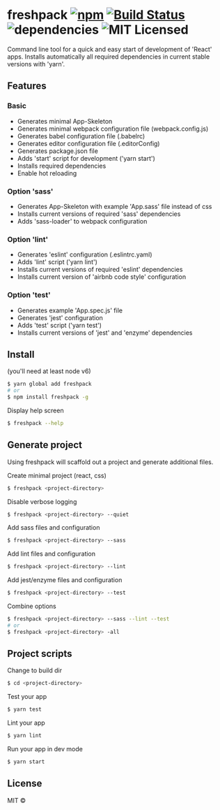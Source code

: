 # freshpack [![npm](https://img.shields.io/npm/v/freshpack.svg)](https://www.npmjs.com/package/freshpack) [![Build Status](https://travis-ci.org/freshpack/freshpack.svg?branch=master)](https://travis-ci.org/freshpack/freshpack) ![dependencies](https://img.shields.io/david/freshpack/freshpack.svg) ![MIT Licensed](https://img.shields.io/npm/l/freshpack.svg)

Command line tool for a quick and easy start of development of 'React' apps.
Installs automatically all required dependencies in current stable versions with 'yarn'.

## Features

### Basic
* Generates minimal App-Skeleton
* Generates minimal webpack configuration file (webpack.config.js)
* Generates babel configuration file (.babelrc)
* Generates editor configuration file (.editorConfig)
* Generates package.json file
* Adds 'start' script for development ('yarn start')
* Installs required dependencies
* Enable hot reloading

### Option 'sass'
* Generates App-Skeleton with example 'App.sass' file instead of css
* Installs current versions of required 'sass' dependencies
* Adds 'sass-loader' to webpack configuration

### Option 'lint'
* Generates 'eslint' configuration (.eslintrc.yaml)
* Adds 'lint' script ('yarn lint')
* Installs current versions of required 'eslint' dependencies
* Installs current version of 'airbnb code style' configuration

### Option 'test'
* Generates example 'App.spec.js' file
* Generates 'jest' configuration
* Adds 'test' script ('yarn test')
* Installs current versions of 'jest' and 'enzyme' dependencies


## Install
(you'll need at least node v6)

```bash
$ yarn global add freshpack
# or
$ npm install freshpack -g
```

Display help screen
```bash
$ freshpack --help
```

## Generate project
Using freshpack will scaffold out a project and generate additional files.

Create minimal project (react, css)
```bash
$ freshpack <project-directory>
```

Disable verbose logging
```bash
$ freshpack <project-directory> --quiet
```

Add sass files and configuration
```bash
$ freshpack <project-directory> --sass
```

Add lint files and configuration
```bash
$ freshpack <project-directory> --lint
```

Add jest/enzyme files and configuration
```bash
$ freshpack <project-directory> --test
```

Combine options
```bash
$ freshpack <project-directory> --sass --lint --test
# or
$ freshpack <project-directory> -all
```

## Project scripts

Change to build dir
```bash
$ cd <project-directory>
```

Test your app
```bash
$ yarn test
```

Lint your app
```bash
$ yarn lint
```

Run your app in dev mode
```bash
$ yarn start
```

## License
MIT &copy;
